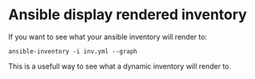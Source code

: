 # Ansible display rendered inventory

If you want to see what your ansible inventory will render to:

`ansible-inventory -i inv.yml --graph`


This is a usefull way to see what a dynamic inventory will render to.
